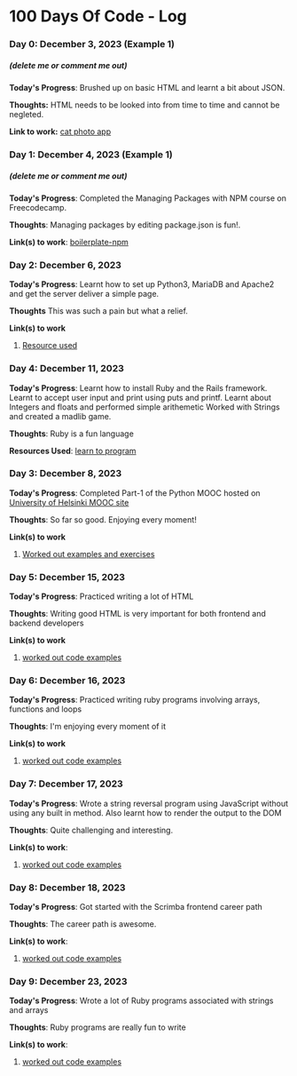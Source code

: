 # 100 Days Of Code - Log

### Day 0: December 3, 2023 (Example 1)
##### (delete me or comment me out)

**Today's Progress**: Brushed up on basic HTML and learnt a bit about JSON.

**Thoughts:** HTML needs to be looked into from time to time and cannot be negleted.

**Link to work:** [cat photo app](https://github.com/alok-38/free-code-camp/tree/main/cat-photo-app)

### Day 1: December 4, 2023 (Example 1)
##### (delete me or comment me out)

**Today's Progress**: Completed the Managing Packages with NPM course on Freecodecamp.

**Thoughts**: Managing packages by editing package.json is fun!.

**Link(s) to work**: [boilerplate-npm](https://github.com/alok-38/free-code-camp/tree/main/boilerplate-npm)


### Day 2: December 6, 2023

**Today's Progress**: Learnt how to set up Python3, MariaDB and Apache2 and get the server deliver a simple page.

**Thoughts** This was such a pain but what a relief.

**Link(s) to work**
1. [Resource used](https://linuxconfig.org/how-to-setup-linux-apache-mysql-python-server)


### Day 4: December 11, 2023
**Today's Progress**: Learnt how to install Ruby and the Rails framework. Learnt to accept user input and 
print using puts and printf. 
Learnt about Integers and floats and performed simple arithemetic
Worked with Strings and created a madlib game.

**Thoughts**: Ruby is a fun language

**Resources Used**: [learn to program](https://pragprog.com/titles/ltp3/learn-to-program-third-edition/)

### Day 3: December 8, 2023
**Today's Progress**: Completed Part-1 of the Python MOOC hosted on [University of Helsinki MOOC site](https://www.mooc.fi/en/)

**Thoughts**: So far so good. Enjoying every moment!

**Link(s) to work**
1. [Worked out examples and exercises](https://github.com/alok-38/100-days-of-code)

### Day 5: December 15, 2023

**Today's Progress**: Practiced writing a lot of HTML

**Thoughts**: Writing good HTML is very important for both frontend and backend developers

**Link(s) to work**
1. [worked out code examples](https://github.com/alok-38/learn-enough)

### Day 6: December 16, 2023

**Today's Progress**: Practiced writing ruby programs involving arrays, functions and loops

**Thoughts**: I'm enjoying every moment of it

**Link(s) to work**
1. [worked out code examples](https://github.com/alok-38/learn-enough)

### Day 7: December 17, 2023

**Today's Progress**: Wrote a string reversal program using JavaScript without using any built in method.
Also learnt how to render the output to the DOM

**Thoughts**: Quite challenging and interesting.

**Link(s) to work**:
1. [worked out code examples](https://github.com/alok-38/learn-enough)

### Day 8: December 18, 2023

**Today's Progress**: Got started with the Scrimba frontend career path

**Thoughts**: The career path is awesome.

**Link(s) to work**:
1. [worked out code examples](https://github.com/alok-38/scrimba-frontend-developer)


### Day 9: December 23, 2023

**Today's Progress**: Wrote a lot of Ruby programs associated with strings and arrays

**Thoughts**: Ruby programs are really fun to write

**Link(s) to work**:
1. [worked out code examples](https://github.com/alok-38/learn-enough)
